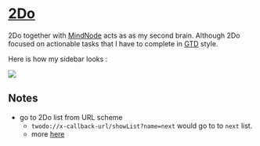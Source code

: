 # [2Do](https://www.2doapp.com/)
2Do together with [MindNode](mindnode) acts as as my second brain. Although 2Do focused on actionable tasks that I have to complete in [GTD](http://gettingthingsdone.com/) style.

Here is how my sidebar looks :

![](https://i.imgur.com/fDdLMpM.png)

## Notes
- go to 2Do list from URL scheme
	- `twodo://x-callback-url/showList?name=next` would go to to `next` list.
	- more [here](https://www.2doapp.com/kb/article/url-schemes.html)